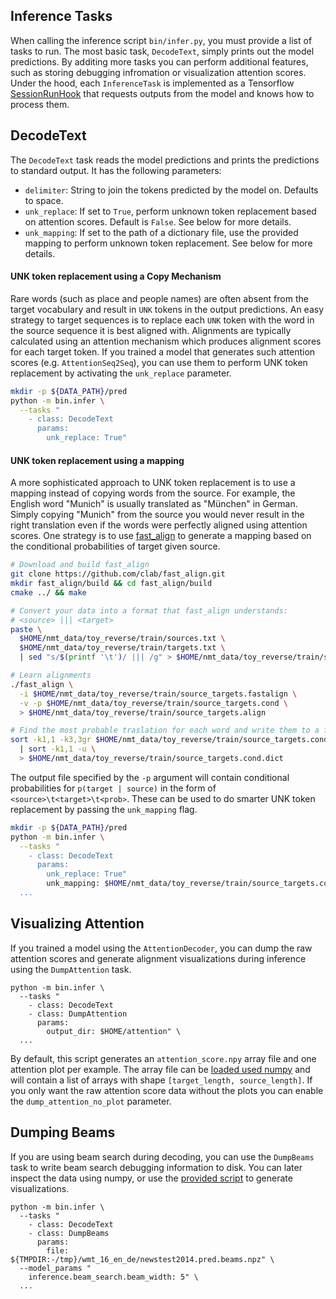 ## Inference Tasks

When calling the inference script `bin/infer.py`, you must provide a list of tasks to run. The most basic task, `DecodeText`, simply prints out the model predictions. By additing more tasks you can perform additional features, such as storing debugging infromation or visualization attention scores. Under the hood, each `InferenceTask` is implemented as a Tensorflow [SessionRunHook](https://www.tensorflow.org/api_docs/python/tf/train/SessionRunHook) that requests outputs from the model and knows how to process them.

## DecodeText

The `DecodeText` task reads the model predictions and prints the predictions to standard output. It has the following parameters:

- `delimiter`: String to join the tokens predicted by the model on. Defaults to space.
- `unk_replace`: If set to `True`, perform unknown token replacement based on attention scores. Default is `False`. See below for more details.
- `unk_mapping`: If set to the path of a dictionary file, use the provided mapping to perform unknown token replacement. See below for more details.

#### UNK token replacement using a Copy Mechanism

Rare words (such as place and people names) are often absent from the target vocabulary and result in `UNK` tokens in the output predictions. An easy strategy to target sequences is to replace each `UNK` token with the word in the source sequence it is best aligned with. Alignments are typically calculated using an attention mechanism which produces alignment scores for each target token. If you trained a model that generates such attention scores (e.g. `AttentionSeq2Seq`), you can use them to perform UNK token replacement by activating the `unk_replace` parameter.


```bash
mkdir -p ${DATA_PATH}/pred
python -m bin.infer \
  --tasks "
    - class: DecodeText
      params:
        unk_replace: True"
```

#### UNK token replacement using a mapping

A more sophisticated approach to UNK token replacement is to use a mapping instead of copying words from the source. For example, the English word "Munich" is usually translated as "München" in German. Simply copying "Munich" from the source you would never result in the right translation even if the words were perfectly aligned using attention scores. One strategy is to use [fast_align](https://github.com/clab/fast_align) to generate a mapping based on the conditional probabilities of target given source.

```bash
# Download and build fast_align
git clone https://github.com/clab/fast_align.git
mkdir fast_align/build && cd fast_align/build
cmake ../ && make

# Convert your data into a format that fast_align understands:
# <source> ||| <target>
paste \
  $HOME/nmt_data/toy_reverse/train/sources.txt \
  $HOME/nmt_data/toy_reverse/train/targets.txt \
  | sed "s/$(printf '\t')/ ||| /g" > $HOME/nmt_data/toy_reverse/train/source_targets.fastalign

# Learn alignments
./fast_align \
  -i $HOME/nmt_data/toy_reverse/train/source_targets.fastalign \
  -v -p $HOME/nmt_data/toy_reverse/train/source_targets.cond \
  > $HOME/nmt_data/toy_reverse/train/source_targets.align

# Find the most probable traslation for each word and write them to a file
sort -k1,1 -k3,3gr $HOME/nmt_data/toy_reverse/train/source_targets.cond \
  | sort -k1,1 -u \
  > $HOME/nmt_data/toy_reverse/train/source_targets.cond.dict

```

The output file specified by the `-p` argument will contain conditional probabilities for `p(target | source)` in the form of `<source>\t<target>\t<prob>`. These can be used to do smarter UNK token replacement by passing the `unk_mapping` flag.

```bash
mkdir -p ${DATA_PATH}/pred
python -m bin.infer \
  --tasks "
    - class: DecodeText
      params:
        unk_replace: True"
        unk_mapping: $HOME/nmt_data/toy_reverse/train/source_targets.cond.dict"
  ...
```


## Visualizing Attention

If you trained a model using the  `AttentionDecoder`, you can dump the raw attention scores and generate alignment visualizations during inference using the `DumpAttention` task.

```shell
python -m bin.infer \
  --tasks "
    - class: DecodeText
    - class: DumpAttention
      params:
        output_dir: $HOME/attention" \
  ...
```

By default, this script generates an `attention_score.npy` array file and one attention plot per example. The array file can be [loaded used numpy](https://docs.scipy.org/doc/numpy/reference/generated/numpy.load.html) and will contain a list of arrays with shape `[target_length, source_length]`. If you only want the raw attention score data without the plots you can enable the `dump_attention_no_plot` parameter.



## Dumping Beams

If you are using beam search during decoding, you can use the `DumpBeams` task to write beam search debugging information to disk. You can later inspect the data using numpy, or use the [provided script](tools/) to generate visualizations.

```shell
python -m bin.infer \
  --tasks "
    - class: DecodeText
    - class: DumpBeams
      params:
        file: ${TMPDIR:-/tmp}/wmt_16_en_de/newstest2014.pred.beams.npz" \
  --model_params "
    inference.beam_search.beam_width: 5" \
  ...
```
